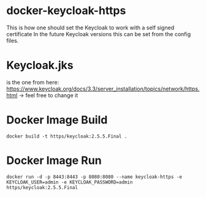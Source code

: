# docker-keycloak-https
This is how one should set the Keycloak to work with a self signed certificate 
In the future Keycloak versions this can be set from the config files.

# Keycloak.jks
is the one from here: https://www.keycloak.org/docs/3.3/server_installation/topics/network/https.html
-> feel free to change it

# Docker Image Build
`docker build -t https/keycloak:2.5.5.Final . `

# Docker Image Run
`docker run -d -p 8443:8443 -p 8080:8080 --name keycloak-https -e KEYCLOAK_USER=admin -e KEYCLOAK_PASSWORD=admin https/keycloak:2.5.5.Final`
